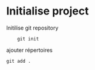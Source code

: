 # Initialise project

Initilise git repository
```
    git init
```

ajouter répertoires
```
git add .
```

